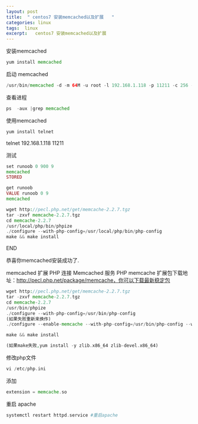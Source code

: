 ```yaml
---
layout: post
title:  " centos7 安装memcached以及扩展   "
categories: linux
tags:  linux
excerpt:   centos7 安装memcached以及扩展 
---
```


安装memcached
```php
yum install memcached

```
启动 memcached
```php
/usr/bin/memcached -d -m 64M -u root -l 192.168.1.118 -p 11211 -c 256 -P /tmp/memcached.pid
```
查看进程
```php
ps  -aux |grep memcached
```
使用memcached
```php
yum install telnet
```
telnet  192.168.1.118 11211


测试
```php
set runoob 0 900 9
memcached
STORED

get runoob
VALUE runoob 0 9
memcached

wget http://pecl.php.net/get/memcache-2.2.7.tgz               
tar -zxvf memcache-2.2.7.tgz
cd memcache-2.2.7
/usr/local/php/bin/phpize
./configure --with-php-config=/usr/local/php/bin/php-config
make && make install
```
END

恭喜你memcached安装成功了.

memcached 扩展
PHP 连接 Memcached 服务
PHP memcache 扩展包下载地址：http://pecl.php.net/package/memcache，你可以下载最新稳定包

```php
wget http://pecl.php.net/get/memcache-2.2.7.tgz               
tar -zxvf memcache-2.2.7.tgz
cd memcache-2.2.7
/usr/bin/phpize
./configure --with-php-config=/usr/bin/php-config
(如果失败重新来换作)
./configure --enable-memcache --with-php-config=/usr/bin/php-config --with-zlib-dir

make && make install

(如果make失败,yum install -y zlib.x86_64 zlib-devel.x86_64)
```

修改php文件
```php
vi /etc/php.ini
```
添加
```php
extension = memcache.so

```
重启 apache
```php
systemctl restart httpd.service #重启apache 
```
 

